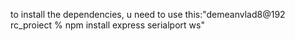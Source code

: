 to install the dependencies, u need to use this:"demeanvlad8@192 rc_proiect % npm install express serialport ws"
